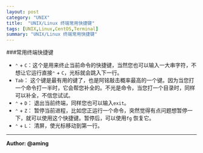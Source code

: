 ```yaml
---
layout: post
category: "UNIX"
title:  "UNIX/Linux 终端常用快捷键"
tags: [UNIX,Linux,CentOS,Terminal]
summary: "UNIX/Linux 终端常用快捷键"
---
```

###常用终端快捷键
* `⌃` + `C`：这个是用来终止当前命令的快捷键，当然您也可以输入一大串字符，不想让它运行直接`⌃` + `C`，光标就会跳入下一行。  
* `Tab`： 这个键是最有用的键了，也是阿铭敲击概率最高的一个键。因为当您打一个命令打一半时，它会帮您补全的。不光是命令，当您打一个目录时，同样可以补全，不信您试试。  
* `⌃` + `D`： 退出当前终端，同样您也可以输入`exit`。  
* `⌃` + `Z`： 暂停当前进程，比如您正运行一个命令，突然觉得有点问题想暂停一下，就可以使用这个快捷键。暂停后，可以使用`fg` 恢复它。  
* `⌃` + `L`： 清屏，使光标移动到第一行。

---
**Author: @aming**

